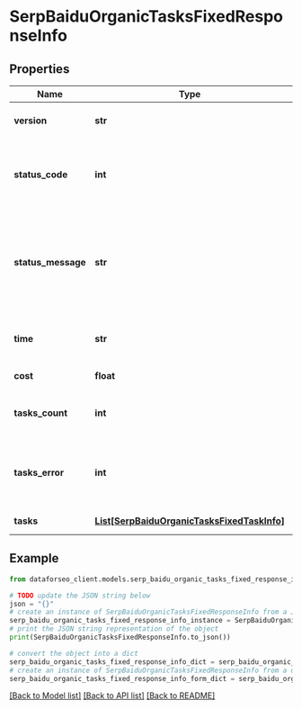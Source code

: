 # SerpBaiduOrganicTasksFixedResponseInfo


## Properties

Name | Type | Description | Notes
------------ | ------------- | ------------- | -------------
**version** | **str** | the current version of the API | [optional] 
**status_code** | **int** | general status code you can find the full list of the response codes here | [optional] 
**status_message** | **str** | general informational message you can find the full list of general informational messages here | [optional] 
**time** | **str** | total execution time, seconds | [optional] 
**cost** | **float** | total tasks cost, USD | [optional] 
**tasks_count** | **int** | the number of tasks in the tasks array | [optional] 
**tasks_error** | **int** | the number of tasks in the tasks array returned with an error | [optional] 
**tasks** | [**List[SerpBaiduOrganicTasksFixedTaskInfo]**](SerpBaiduOrganicTasksFixedTaskInfo.md) | array of tasks | [optional] 

## Example

```python
from dataforseo_client.models.serp_baidu_organic_tasks_fixed_response_info import SerpBaiduOrganicTasksFixedResponseInfo

# TODO update the JSON string below
json = "{}"
# create an instance of SerpBaiduOrganicTasksFixedResponseInfo from a JSON string
serp_baidu_organic_tasks_fixed_response_info_instance = SerpBaiduOrganicTasksFixedResponseInfo.from_json(json)
# print the JSON string representation of the object
print(SerpBaiduOrganicTasksFixedResponseInfo.to_json())

# convert the object into a dict
serp_baidu_organic_tasks_fixed_response_info_dict = serp_baidu_organic_tasks_fixed_response_info_instance.to_dict()
# create an instance of SerpBaiduOrganicTasksFixedResponseInfo from a dict
serp_baidu_organic_tasks_fixed_response_info_form_dict = serp_baidu_organic_tasks_fixed_response_info.from_dict(serp_baidu_organic_tasks_fixed_response_info_dict)
```
[[Back to Model list]](../README.md#documentation-for-models) [[Back to API list]](../README.md#documentation-for-api-endpoints) [[Back to README]](../README.md)


